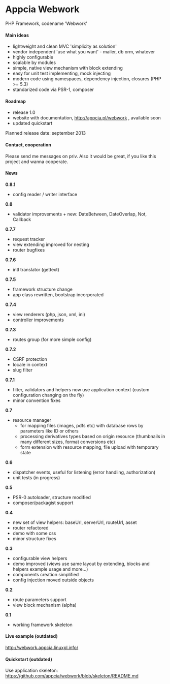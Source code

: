 Appcia Webwork
================
PHP Framework, codename 'Webwork'

#### Main ideas
* lightweight and clean MVC 'simplicity as solution'
* vendor independent 'use what you want' - mailer, db orm, whatever
* highly configurable
* scalable by modules
* simple, native view mechanism with block extending
* easy for unit test implementing, mock injecting
* modern code using namespaces, dependency injection, closures (PHP >= 5.3)
* standarized code via PSR-1, composer

#### Roadmap
* release 1.0
* website with documentation, http://appcia.pl/webwork , available soon
* updated quickstart

Planned release date: september 2013

#### Contact, cooperation

Please send me messages on priv.
Also it would be great, if you like this project and wanna cooperate. 

#### News
**0.8.1**
* config reader / writer interface

**0.8**
* validator improvements + new: DateBetween, DateOverlap, Not, Callback

**0.7.7**
* request tracker
* view extending improved for nesting
* router bugfixes

**0.7.6**
* intl translator (gettext)

**0.7.5**
* framework structure change
* app class rewritten, bootstrap incorporated

**0.7.4**
* view renderers (php, json, xml, ini)
* controller improvements

**0.7.3**
* routes group (for more simple config)

**0.7.2**
* CSRF protection
* locale in context
* slug filter

**0.7.1**
* filter, validators and helpers now use application context (custom configuration changing on the fly)
* minor convention fixes

**0.7**
* resource manager
  * for mapping files (images, pdfs etc) with database rows by parameters like ID or others
  * processing derivatives types based on origin resource (thumbnails in many different sizes, format conversions etc)
  * form extension with resource mapping, file upload with temporary state

**0.6**
* dispatcher events, useful for listening (error handling, authorization)
* unit tests (in progress)

**0.5**
* PSR-0 autoloader, structure modified
* composer/packagist support

**0.4** 
* new set of view helpers: baseUrl, serverUrl, routeUrl, asset
* router refactored
* demo with some css
* minor structure fixes

**0.3**
* configurable view helpers
* demo improved (views use same layout by extending, blocks and helpers example usage and more...)
* components creation simplified
* config injection moved outside objects

**0.2**
* route parameters support
* view block mechanism (alpha)

**0.1**
* working framework skeleton

#### Live example (outdated)
http://webwork.appcia.linuxpl.info/

#### Quickstart (outdated)

Use application skeleton: https://github.com/appcia/webwork/blob/skeleton/README.md
